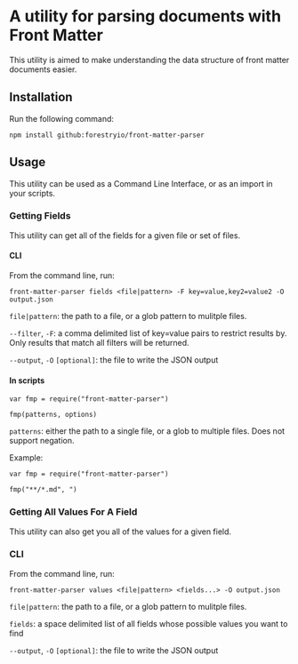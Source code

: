 # A utility for parsing documents with Front Matter

This utility is aimed to make understanding the data structure of front matter documents easier.

## Installation

Run the following command:

```
npm install github:forestryio/front-matter-parser
```

## Usage
This utility can be used as a Command Line Interface, or as an import in your scripts.

### Getting Fields
This utility can get all of the fields for a given file or set of files.

#### CLI
From the command line, run:

```
front-matter-parser fields <file|pattern> -F key=value,key2=value2 -O output.json
```

`file|pattern`: the path to a file, or a glob pattern to mulitple files.

`--filter`, `-F`: a comma delimited list of key=value pairs to restrict results by. Only results that match all filters will be returned.

`--output`, `-O` `[optional]`: the file to write the JSON output

#### In scripts

```
var fmp = require("front-matter-parser")

fmp(patterns, options)
```

`patterns`: either the path to a single file, or a glob to multiple files. Does not support negation.

Example:

```
var fmp = require("front-matter-parser")

fmp("**/*.md", ")
```

### Getting All Values For A Field
This utility can also get you all of the values for a given field.

### CLI
From the command line, run:

```
front-matter-parser values <file|pattern> <fields...> -O output.json
```

`file|pattern`: the path to a file, or a glob pattern to mulitple files.

`fields`: a space delimited list of all fields whose possible values you want to find

`--output`, `-O` `[optional]`: the file to write the JSON output